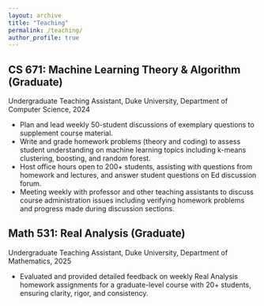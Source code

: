 ```yaml
---
layout: archive
title: "Teaching"
permalink: /teaching/
author_profile: true
---
```

## CS 671: Machine Learning Theory & Algorithm (Graduate)

Undergraduate Teaching Assistant, Duke University, Department of Computer Science, 2024

- Plan and lead weekly 50-student discussions of exemplary questions to supplement course material.
- Write and grade homework problems (theory and coding) to assess student understanding on machine learning topics including k-means clustering, boosting, and random forest.
- Host office hours open to 200+ students, assisting with questions from homework and lectures, and answer student questions on Ed discussion forum.
- Meeting weekly with professor and other teaching assistants to discuss course administration issues including verifying homework problems and progress made during discussion sections.

## Math 531: Real Analysis (Graduate)

Undergraduate Teaching Assistant, Duke University, Department of Mathematics, 2025

- Evaluated and provided detailed feedback on weekly Real Analysis homework assignments for a graduate-level course with 20+ students, ensuring clarity, rigor, and consistency.